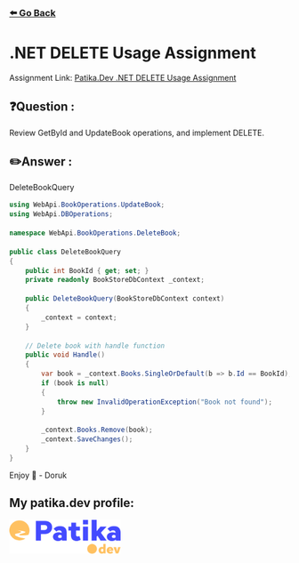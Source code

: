 ### [⬅️ Go Back](../../../README.md)

# .NET DELETE Usage Assignment

Assignment Link: [Patika.Dev .NET DELETE Usage Assignment](https://app.patika.dev/courses/net-core/5-odev-cozum-model-kullanımı)

## ❓Question :

Review GetById and UpdateBook operations, and implement DELETE.

## ✏️Answer :

DeleteBookQuery

```c#
using WebApi.BookOperations.UpdateBook;
using WebApi.DBOperations;

namespace WebApi.BookOperations.DeleteBook;

public class DeleteBookQuery
{
    public int BookId { get; set; }
    private readonly BookStoreDbContext _context;

    public DeleteBookQuery(BookStoreDbContext context)
    {
        _context = context;
    }

    // Delete book with handle function
    public void Handle()
    {
        var book = _context.Books.SingleOrDefault(b => b.Id == BookId);
        if (book is null)
        {
            throw new InvalidOperationException("Book not found");
        }

        _context.Books.Remove(book);
        _context.SaveChanges();
    }
}
```

Enjoy 🚀 - Doruk

## My patika.dev profile:

<a href="https://app.patika.dev/kaolin"><img src="../../../assets/newPatikaLogo.svg" width=200/></a>
